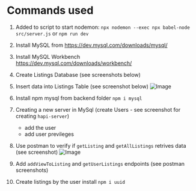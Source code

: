 # Commands used 

1) Added to script to start nodemon:
`npx nodemon --exec npx babel-node src/server.js`  or 
`npm run dev`

2) Install MySQL from 
https://dev.mysql.com/downloads/mysql/

3) Install MySQL Workbench
https://dev.mysql.com/downloads/workbench/

4) Create Listings Database (see screenshots below)

5) Insert data into Listings Table (see screenshot below)
![Image]()

6) Install npm mysql from backend folder
    `npm i mysql`
7) Creating a new server in MySql (create Users - see screenshot for creating `hapi-server`)
    - add the user
    - add user previleges
8) Use postman to verify if `getListing` and `getAllListings` retrives data (see screenshot)
![Image]()
9) Add `addViewToListing` and `getUserListings` endpoints (see postman screenshots)
10) Create listings by the user 
    install `npm i uuid`